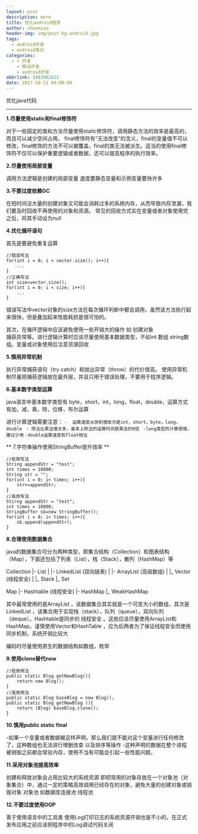 ```yaml
---
layout: post
description: more
title: 优化android程序
author: shaomiao
header-img: img/post-bg-android.jpg
tags:
  - android开发
  - android笔记
categories:
  - - 开发
    - 移动开发
    - android开发
abbrlink: 3483961621
date: 2017-10-21 00:00:00
---
```

优化java代码
***
**1.尽量使用static和final修饰符**

  对于一些固定的类和方法尽量使用static修饰符，调用静态方法的效率是最高的，而且可以减少空间占用。
  final修饰符有“无法改变”的含义，final的变量值不可以修改，final修饰的方法不可以被覆盖，final的类无法被派生。适当的使用final修饰符不仅可以保护重要逻辑或者数据，还可以提高程序的执行效率。

**2.尽量使用局部变量**

  调用方法逻辑是创建的局部变量 速度要静态变量和示例变量要快许多

**3.不要过度依赖GC**
  
  在短时间没大量的创建对象又可能会消耗过多的系统内存，从而导致内存泄漏，我们要及时回收不再使用的对象和资源。
  常见的回收方式实在变量或者对象使用完之后，将其手动设为null

**4.优化循环语句**

  首先是要避免重复运算

	//错误写法
	for(int i = 0; i < vector.size(); i++){
		...
	}
	//正确写法
	int size=vector.size();
	for(int i = 0; i < size; i++){
		...
	}

错误写法中vector对象的size方法在每次循环判断中都会调用，虽然该方法执行起来很快，但是叠加起来性能耗损是很可怕的。

其次，在循环逻辑中应该避免使用一些开销大的操作  如 创建对象  
捕获异常等。进行逻辑计算时应该尽量使用基本数据类型，不如int  数组
string数组。变量或对象使用后注意资源回收

**5.慎用异常机制**

执行异常捕获语句（try catch）和抛出异常（throw）的代价很高。
使用异常机制尽量把捕获逻辑放在最外层，并且只用于错误处理，不要用于程序逻辑。

**6.基本数字类型运算**

java语言中基本数字类型有  byte，short，int，long，float，double，运算方式有加，减，乘，除，位移，布尔运算

进行计算逻辑需要注意：
  `-  运算速度从快到慢依次是int，short，byte，long，double `
  `- 除法比乘法慢太多，基本上除法的运算时间是乘法的9倍 `
  `-long类型的计算很慢，建议少用`
  `-double运算速度和float相当`

** 7.字符串操作使用StringBuffer提升效率 **

	//低效写法
	String appendStr = "test";
	int times = 10000;
	String str = "";
	for(int i = 0; i< times; i++){
		str+=appendStr;
	}
	//高效写法
	Stirng appendStr = "test";
	int times = 10000;
	StringBuffer sb=new StringBuffer();
	for(int i = 0; i< times; i++){
		sb.append(appendStr);
	}

**8.合理使用数据集合**

java的数据集合可分为两种类型，即集合结构（Collection）和图表结构（Map），下面还包括了列表（List），栈（Stack），散列（HashMap）等

Collection
|- List
| |- LinkedList (双向链表)
| |- ArrayList (高级数组)
| |_ Vector (线程安全)
|     |_ Stack
|_ Set

Map
|- Hashtable (线程安全)
|- HashMap
|_ WeakHashMap

其中最常使用的是ArrayList ，该数据集合其实就是一个可变大小的数组，其次是LinkedList ，该集合用于实现栈（stack），队列（queue），双向队列（deque）。Hashtable是同步的 线程安全 。这些应该尽量使用ArrayList和HashMap，谨慎使用Vector和HashTable ，应为后两者为了保证线程安全而使用同步机制，系统开销比较大

编码时尽量使用原生的数据结构如数组，枚举 

**9.使用clone替代new**

	//低效用法
	public static Blog getNewBlog(){
		return new Blog();
	}
	//高效用法
	public static Blog baseBlog = new Blog();
	public static Blog getNewBlog (){
		return (Blog) baseBlog.clone();
	} 



**10.慎用public static final**

-如果一个变量或者数据被这样声明，那么我们就不能对这个变量进行任何修改了，这种数组也无法进行增删改查 以及排序等操作
-这种声明的数据在整个进程被销毁之前都会常驻内存，使用不当有可能会引起一些性能问题。

**11.采用对象池提高效率**

创建和释放对象会占用比较大的系统资源 即把常用的对象存放在一个对象池（对象集合）中，通过一定的策略高效调用已经存在的对象，避免大量的创建对象或销毁对象
对象池  如数据库连接池  线程池

**12.不要过度使用OOP**

善于使用语言中的工具类
使用Log打印日志的系统资源开销也是不小的，在正式发布应用之前应该把程序中的Log调试代码关闭





  
  

